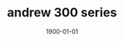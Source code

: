 ---
title: andrew 300 series
date: 1900-01-01
# description: Ea vis perpetua complectitur, te nec molestiae adversarium. Corpora nominati mediocritatem te sea, no purto periculis mei. Ut nec quod intellegat, ut tation quaeque vim. His vocent appetere ut, duo in choro instructior.
thumb: /assets/images/photo-gallery/anderw-irt300.jpg
image: /assets/images/photo-gallery/anderw-irt300.jpg
# angler-name: Johnny B. Goode
# angler-links: 
#     website: a-url-goes-here
#     twitter: a-url-goes-here
#     facebook: a-url-goes-here
#     instagram: a-url-goes-here
#     pinterest: a-url-goes-here

reel-type: spinning
reel-series: 300

# location: Someplace, United States
# fish: Some Big Fish
# fish-length: 49 in.
# fish-weight: 78 lbs.
---